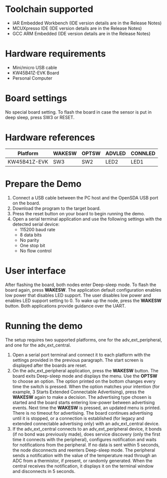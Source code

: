 Toolchain supported
===================
- IAR Embedded Workbench (IDE version details are in the Release Notes)
- MCUXpresso IDE (IDE version details are in the Release Notes)
- GCC ARM Embedded (IDE version details are in the Release Notes)

Hardware requirements
=====================
- Mini/micro USB cable
- KW45B41Z-EVK Board
- Personal Computer

Board settings
==============
No special board setting.
To flash the board in case the sensor is put in deep sleep, press SW3 or RESET.

Hardware references
=====================
|  Platform    | WAKESW | OPTSW  | ADVLED   | CONNLED  |
|--------------|--------|--------|----------|----------|
| KW45B41Z-EVK | SW3    | SW2    | LED2     | LED1     |

Prepare the Demo
================
1.  Connect a USB cable between the PC host and the OpenSDA USB port on the board.
2.  Download the program to the target board.
3.  Press the reset button on your board to begin running the demo.
4.  Open a serial terminal application and use the following settings with the detected serial device:
    - 115200 baud rate
    - 8 data bits
    - No parity
    - One stop bit
    - No flow control

User interface
================
After flashing the board, both nodes enter Deep-sleep mode. To flash the board again, press **WAKESW**.
The application default configuration enables low power that disables LED support.
The user disables low power and enables LED support setting to 0.
To wake up the node, press the **WAKESW** button. Both applications provide guidance over the UART.

Running the demo
================
The setup requires two supported platforms, one for the adv_ext_peripheral, and one for the adv_ext_central.

1. Open a serial port terminal and connect it to each platform with the settings provided in the previous paragraph.
The start screen is displayed after the boards are reset.
2. On the adv_ext_peripheral application, press the **WAKESW** button. The board exits Deep-sleep mode and displays the menu.
Use the **OPTSW** to choose an option. The option printed on the bottom changes every time the switch is pressed.
When the option matches your intention (for example, 3 Starts Extended Connectable Advertising), press the **WAKESW** again
to make a decision. The advertising type chosen is started and the board starts entering low-power between advertising events.
Next time the **WAKESW** is pressed, an updated menu is printed.
There is no timeout for advertising. The board continues advertising until it is stopped, or a connection is established (for legacy
and extended connectable advertising only) with an adv_ext_central device.
3. If the adv_ext_central connects to an adv_ext_peripheral device, it bonds (if no bond was previously made),
does service discovery (only the first time it connects with the peripheral), configures notification and waits for notifications
from the peripheral. If no data is sent within 5 seconds, the node disconnects and reenters Deep-sleep mode.
The peripheral sends a notification with the value of the temperature read through an ADC from a thermistor, if present, or randomly generated.
When the central receives the notification, it displays it on the terminal window and disconnects in 5 seconds.
